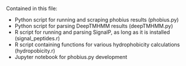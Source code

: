 Contained in this file:
 - Python script for running and scraping phobius results (phobius.py)
 - Python script for parsing DeepTMHMM results (deepTMHMM.py)
 - R script for running and parsing SignalP, as long as it is installed (signal_peptides.r)
 - R script containing functions for various hydrophobicity calculations (hydropobicity.r)
 - Jupyter notebook for phobius.py development